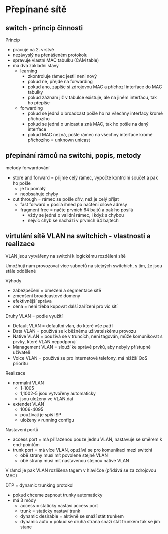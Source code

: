 # Přepínané sítě

## switch - princip činnosti

Princip
- pracuje na 2. vrstvě
- nezávyslý na přenášeném protokolu
- spravuje vlastní MAC tabulku (CAM table)
- má dva základní stavy
  - learning
    - zkontroluje rámec jestli neni nový
    - pokud ne, přejde na forwarding
    - pokud ano, zapíše si zdrojovou MAC a příchozí interface do MAC tabulky
    - pokud záznam již v tabulce existuje, ale na jiném interfacu, tak ho přepíše
  - forwarding
    - pokud se jedná o broadcast pošle ho na všechny interfacy kromě příchozího
    - pokud se jedná o unicast a zná MAC, tak ho pošle na daný interface
    - pokud MAC nezná, pošle rámec na všechny interface kromě příchozího = unknown unicast


## přepínání rámců na switchi, popis, metody

metody forwardování
- store and forward = přijme celý rámec, vypočte kontrolní součet a pak ho pošle
    - je to pomalý
    - neobsahuje chyby
- cut through = rámec se pošle dřív, než je celý přijat
  - fast forward = posílá ihned po načtení cílové adresy
  - fragment free = načte prvních 64 bajtů a pak ho posílá
    - vždy se jedná o validní rámec, i když s chybou
    - nejvíc chyb se nachází v prvních 64 bajtech

## virtulání sítě VLAN na switchích - vlastnosti a realizace

VLAN jsou vytvářeny na switchi k logickému rozdělení sítě

Umožňují nám provozovat více subnetů na stejných switchích, s tím, že jsou stále oddělené

Výhody
- zabezpečení = omezení a segmentace sítě
- zmenšení broadcastové domény
- efektivnější správa
- cena = neni třeba kupovat další zařízení pro víc sítí

Druhy VLAN = podle využití
- Default VLAN = defaultní vlan, do které vše patří
- Data VLAN = používá se k běžnému uživatelskému provozu
- Native VLAN = používá se v truncích, neni tagován, může komunikovat s prvky, které VLAN nepodporují
- Management VLAN = slouží ke správě prvků, aby nebyly přístupné uživateli
- Voice VLAN = používá se pro internetové telefony, má nižžší QoS prioritu

Realizace
- normální VLAN
  - 1-1005
  - 1,1002-5 jsou vytvořeny automaticky
  - jsou uloženy ve VLAN.dat
- extendet VLAN
  - 1006-4095
  - používají je spíš ISP
  - uloženy v running configu

Nastavení portů
- access port = má přiřazenou pouze jednu VLAN, nastavuje se směrem k end-pointům
- trunk port = má více VLAN, opužívá se pro komunikaci mezi switchi
  - obě strany musí mít povolené stejné VLAN
  - obě strany musí mít nastavenou stejnou native VLAN

V rámci je pak VLAN rozlišena tagem v hlavičce (přidává se za zdrojovou MAC)

DTP = dynamic trunking protokol
- pokud chceme zapnout trunky automaticky
- má 3 módy
  - access = staticky nastaví access port
  - trunk = staticky nastaví trunk
  - dynamic desirable = aktivně se snaží stát trunkem
  - dynamic auto = pokud se druhá strana snaží stát trunkem tak se jím stane
